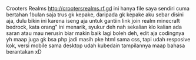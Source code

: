 Crooters Realms http://crootersrealms.rf.gd
ini hanya file saya sendiri cuma bertahan 1bulan saja trus gk kepake, daripada gk kepake aku sebar disini aja, dulu bikin ini karena iseng aja untuk gantiin link join realm minecraft bedrock, kata orang" ini menarik, syukur deh
nah sekalian klo kalian ada saran atau mau nerusin biar makin baik lagi boleh deh, edit aja codingnya
yh maap juga gk bsa php jadi masih pke html sama css, tapi udah resposive kok, versi mobile sama desktop udah kubedain tampilannya
maap bahasa berantakan xD
